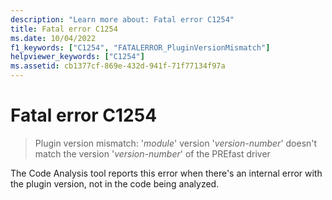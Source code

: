 ```yaml
---
description: "Learn more about: Fatal error C1254"
title: Fatal error C1254
ms.date: 10/04/2022
f1_keywords: ["C1254", "FATALERROR_PluginVersionMismatch"]
helpviewer_keywords: ["C1254"]
ms.assetid: cb1377cf-869e-432d-941f-71f77134f97a
---
```

# Fatal error C1254

> Plugin version mismatch: '*module*' version '*version-number*' doesn't match the version '*version-number*' of the PREfast driver

The Code Analysis tool reports this error when there's an internal error with the plugin version, not in the code being analyzed.
